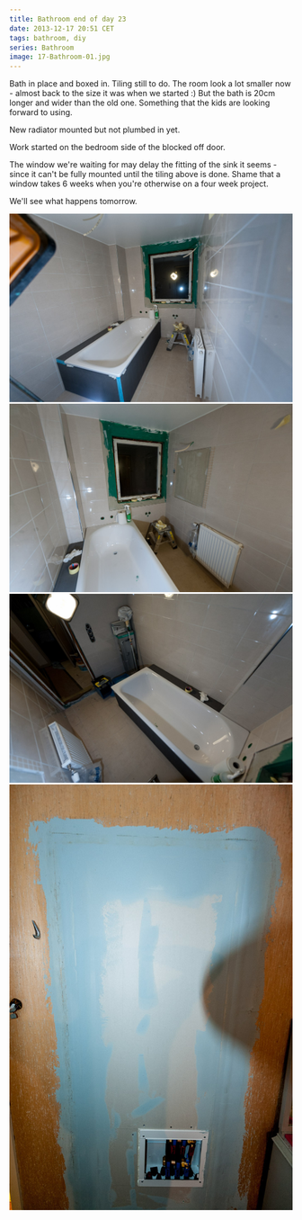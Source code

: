 ```yaml
---
title: Bathroom end of day 23
date: 2013-12-17 20:51 CET
tags: bathroom, diy
series: Bathroom
image: 17-Bathroom-01.jpg
---
```


Bath in place and boxed in. Tiling still to do. The room look a lot smaller now - almost back to the size it was when we started :) But the bath is 20cm longer and wider than the old one. Something that the kids are looking forward to using.

New radiator mounted but not plumbed in yet.

Work started on the bedroom side of the blocked off door.

The window we're waiting for may delay the fitting of the sink it seems - since it can't be fully mounted until the tiling above is done. Shame that a window takes 6 weeks when you're otherwise on a four week project.

We'll see what happens tomorrow.

![Bath and radiator](17-Bathroom-01.jpg 'Bath and radiator')
![Bath and radiator](17-Bathroom-02.jpg 'Bath and radiator')
![Bath](17-Bathroom-03.jpg 'Bath')
![Bedroom side of the blocked off door](17-Bathroom-04.jpg 'Bedroom side of the blocked off door')
